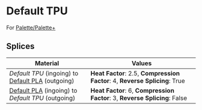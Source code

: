 # Default TPU

For [Palette/Palette+](../palette.md)

## Splices

Material | Values
-------- | ------
_Default TPU_ (ingoing) to [Default PLA](default_pla.md) (outgoing) | **Heat Factor**: 2.5, **Compression Factor**: 4, **Reverse Splicing**: True
[Default PLA](default_pla.md) (ingoing) to _Default TPU_ (outgoing) | **Heat Factor**: 6, **Compression Factor**: 3, **Reverse Splicing**: False
